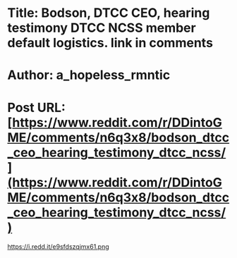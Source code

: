 # Title: Bodson, DTCC CEO, hearing testimony DTCC NCSS member default logistics. link in comments
# Author: a_hopeless_rmntic
# Post URL: [https://www.reddit.com/r/DDintoGME/comments/n6q3x8/bodson_dtcc_ceo_hearing_testimony_dtcc_ncss/](https://www.reddit.com/r/DDintoGME/comments/n6q3x8/bodson_dtcc_ceo_hearing_testimony_dtcc_ncss/)


https://i.redd.it/e9sfdszqjmx61.png